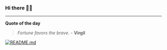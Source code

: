### Hi there 👋🏻


---

**Quote of the day**

> *Fortune favors the brave.* - **Virgil** 

[![README.md](https://github.com/marcolovazzano/marcolovazzano/actions/workflows/readme.yml/badge.svg?branch=main)](https://github.com/marcolovazzano/marcolovazzano/actions/workflows/readme.yml)
